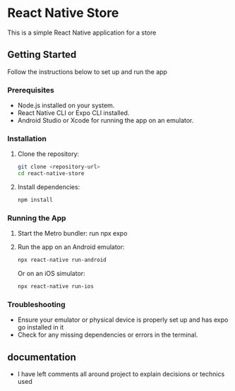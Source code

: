 # React Native Store

This is a simple React Native application for a store

## Getting Started

Follow the instructions below to set up and run the app

### Prerequisites

- Node.js installed on your system.
- React Native CLI or Expo CLI installed.
- Android Studio or Xcode for running the app on an emulator.

### Installation

1. Clone the repository:

   ```bash
   git clone <repository-url>
   cd react-native-store
   ```

2. Install dependencies:
   ```bash
   npm install
   ```

### Running the App

1. Start the Metro bundler:
   run npx expo

2. Run the app on an Android emulator:

   ```bash
   npx react-native run-android
   ```

   Or on an iOS simulator:

   ```bash
   npx react-native run-ios
   ```

### Troubleshooting

- Ensure your emulator or physical device is properly set up and has expo go installed in it
- Check for any missing dependencies or errors in the terminal.

## documentation

- I have left comments all around project to explain decisions or technics used
